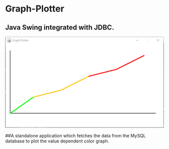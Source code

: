 # Graph-Plotter
## Java Swing integrated with JDBC.

![Plotter Image](https://github.com/pradhumnpanchal/PracticeSess/blob/master/.idea/graph.PNG)

##A standalone application which fetches the data from the MySQL database to plot the value dependent color graph.
